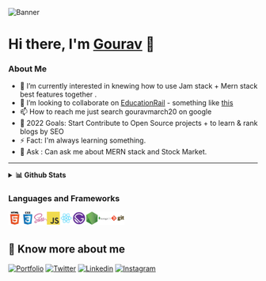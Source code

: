 ![Banner](https://pbs.twimg.com/profile_banners/1375686030536237056/1632907506/1500x500)


# Hi there, I'm [Gourav][website] 👋


### About Me 

- 👀 I’m currently interested in knewing how to use Jam stack + Mern stack best features together . 
- 💞️ I’m looking to collaborate on [EducationRail][educationrail] - something like [this][shiksha]
- 📫 How to reach me just search gouravmarch20 on google
- 🥅 2022 Goals: Start Contribute to Open Source projects +  to learn & rank  blogs by SEO
- ⚡  Fact: I'm always learning something. 
- 💬 Ask : Can ask me about MERN stack and Stock Market. 


---
<details>
  <summary><b>📊 Github Stats</b></summary>
  <p align="center"> <img src="https://github-readme-stats.vercel.app/api?username=gouravmarch20&count_private=true&show_icons=true&include_all_commits=true" alt="Amar Gupta | Stats" />
</details>

### Languages and Frameworks

[<img align="left" alt="HTML5" width="26px" src="https://raw.githubusercontent.com/github/explore/80688e429a7d4ef2fca1e82350fe8e3517d3494d/topics/html/html.png" />][website]
[<img align="left" alt="CSS3" width="26px" src="https://raw.githubusercontent.com/github/explore/80688e429a7d4ef2fca1e82350fe8e3517d3494d/topics/css/css.png" />][website]
[<img align="left" alt="Sass" width="26px" src="https://raw.githubusercontent.com/github/explore/80688e429a7d4ef2fca1e82350fe8e3517d3494d/topics/sass/sass.png" />][website]
[<img align="left" alt="JavaScript" width="26px" src="https://raw.githubusercontent.com/github/explore/80688e429a7d4ef2fca1e82350fe8e3517d3494d/topics/javascript/javascript.png" />][website]
[<img align="left" alt="React" width="26px" src="https://raw.githubusercontent.com/github/explore/80688e429a7d4ef2fca1e82350fe8e3517d3494d/topics/react/react.png" />][website]
[<img align="left" alt="Gatsby" width="26px" src="https://raw.githubusercontent.com/github/explore/e94815998e4e0713912fed477a1f346ec04c3da2/topics/gatsby/gatsby.png" />][website]
[<img align="left" alt="Node.js" width="26px" src="https://raw.githubusercontent.com/github/explore/80688e429a7d4ef2fca1e82350fe8e3517d3494d/topics/nodejs/nodejs.png" />][website]
[<img align="left" alt="MongoDB" width="26px" src="https://raw.githubusercontent.com/github/explore/80688e429a7d4ef2fca1e82350fe8e3517d3494d/topics/mongodb/mongodb.png" />][website]
[<img align="left" alt="Git" width="26px" src="https://raw.githubusercontent.com/github/explore/80688e429a7d4ef2fca1e82350fe8e3517d3494d/topics/git/git.png" />][website]


<br />
<br />

[website]: https://www.trixoon.com
[twitter]: https://twitter.com/gouravmarch20
[instagram]: https://www.instagram.com/gouravmarch20
[linkedin]: https://www.linkedin.com/in/gouravmarch20
[educationrail]: https://www.educationrail.com
[shiksha]: https://www.shiksha.com/


## 🔗 Know more about me 

[![Portfolio](https://img.shields.io/badge/-Portfolio-black?style=for-the-badge&logo=google-chrome&logoColor=white)][website]
[![Twitter](https://img.shields.io/badge/-Twitter-black?style=for-the-badge&logo=twitter)][twitter]
[![Linkedin](https://img.shields.io/badge/-LinkedIn-black?style=for-the-badge&logo=Linkedin)][linkedin]
[![Instagram](https://img.shields.io/badge/-Instagram-black?style=for-the-badge&logo=instagram)][instagram]

